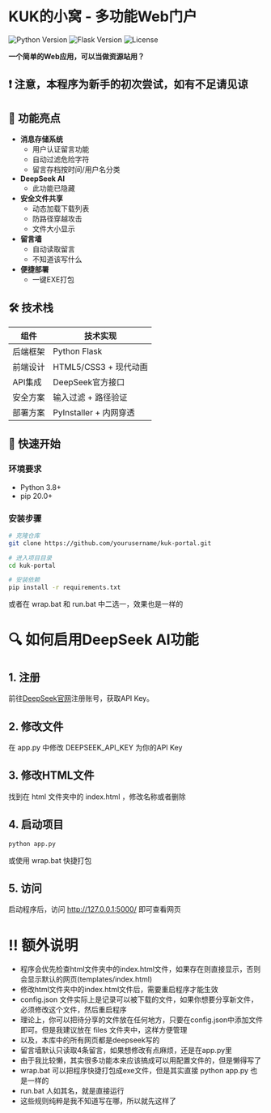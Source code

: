 # KUK的小窝 - 多功能Web门户

![Python Version](https://img.shields.io/badge/python-3.8%2B-blue)
![Flask Version](https://img.shields.io/badge/flask-2.0%2B-lightgrey)
![License](https://img.shields.io/badge/license-WTFPL-green)

**一个简单的Web应用，可以当做资源站用？**

## ❗ 注意，本程序为新手的初次尝试，如有不足请见谅

## 🌟 功能亮点

- **消息存储系统**
  - 用户认证留言功能
  - 自动过滤危险字符
  - 留言存档按时间/用户名分类
- **DeepSeek AI**
  - 此功能已隐藏
- **安全文件共享**
  - 动态加载下载列表
  - 防路径穿越攻击
  - 文件大小显示
- **留言墙**
  - 自动读取留言
  - 不知道该写什么 
- **便捷部署**
  - 一键EXE打包

## 🛠️ 技术栈

| 组件          | 技术实现                  |
|---------------|--------------------------|
| 后端框架      | Python Flask             |
| 前端设计      | HTML5/CSS3 + 现代动画    |
| API集成       | DeepSeek官方接口         |
| 安全方案      | 输入过滤 + 路径验证      |
| 部署方案      | PyInstaller + 内网穿透   |

## 🚀 快速开始

### 环境要求
- Python 3.8+
- pip 20.0+

### 安装步骤
```bash
# 克隆仓库
git clone https://github.com/yourusername/kuk-portal.git

# 进入项目目录
cd kuk-portal

# 安装依赖
pip install -r requirements.txt
```
或者在 wrap.bat 和 run.bat 中二选一，效果也是一样的

# 🔍 如何启用DeepSeek AI功能

## 1. 注册

前往[DeepSeek官网](https://deepseek.com/)注册账号，获取API Key。

## 2. 修改文件

在 app.py 中修改 DEEPSEEK_API_KEY 为你的API Key

## 3. 修改HTML文件

找到在 html 文件夹中的 index.html ，修改名称或者删除

## 4. 启动项目

```bash
python app.py
```
或使用 wrap.bat 快捷打包

## 5. 访问

启动程序后，访问 http://127.0.0.1:5000/ 即可查看网页

# ‼️ 额外说明

- 程序会优先检查html文件夹中的index.html文件，如果存在则直接显示，否则会显示默认的网页(templates/index.html)
- 修改html文件夹中的index.html文件后，需要重启程序才能生效
- config.json 文件实际上是记录可以被下载的文件，如果你想要分享新文件，必须修改这个文件，然后重启程序
- 理论上，你可以把待分享的文件放在任何地方，只要在config.json中添加文件即可。但是我建议放在 files 文件夹中，这样方便管理
- 以及，本库中的所有网页都是deepseek写的
- 留言墙默认只读取4条留言，如果想修改有点麻烦，还是在app.py里
- 由于我比较懒，其实很多功能本来应该搞成可以用配置文件的，但是懒得写了
- wrap.bat 可以把程序快捷打包成exe文件，但是其实直接 python app.py 也是一样的
- run.bat 人如其名，就是直接运行
- 这些规则纯粹是我不知道写在哪，所以就先这样了